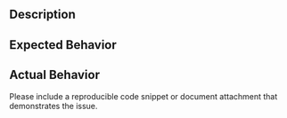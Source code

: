 ## Description

## Expected Behavior

## Actual Behavior


Please include a reproducible code snippet or document attachment that
demonstrates the issue.